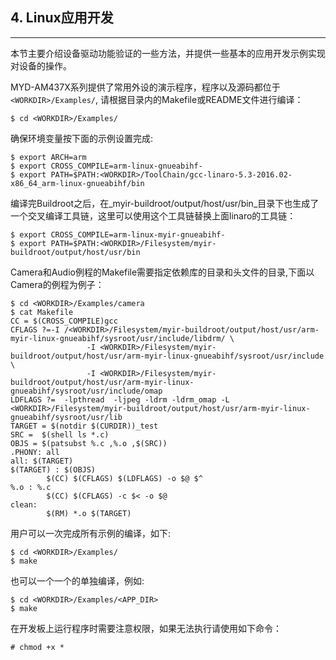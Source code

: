 ## 4. Linux应用开发

---

本节主要介绍设备驱动功能验证的一些方法，并提供一些基本的应用开发示例实现对设备的操作。

MYD-AM437X系列提供了常用外设的演示程序，程序以及源码都位于`<WORKDIR>/Examples/`, 请根据目录内的Makefile或README文件进行编译：

```
$ cd <WORKDIR>/Examples/
```

确保环境变量按下面的示例设置完成:

```
$ export ARCH=arm
$ export CROSS_COMPILE=arm-linux-gnueabihf-
$ export PATH=$PATH:<WORKDIR>/ToolChain/gcc-linaro-5.3-2016.02-x86_64_arm-linux-gnueabihf/bin
```

编译完Buildroot之后，在_myir-buildroot/output/host/usr/bin_目录下也生成了一个交叉编译工具链，这里可以使用这个工具链替换上面linaro的工具链：

```
$ export CROSS_COMPILE=arm-linux-myir-gnueabihf-
$ export PATH=$PATH:<WORKDIR>/Filesystem/myir-buildroot/output/host/usr/bin
```

Camera和Audio例程的Makefile需要指定依赖库的目录和头文件的目录,下面以Camera的例程为例子：

```
$ cd <WORKDIR>/Examples/camera
$ cat Makefile
CC = $(CROSS_COMPILE)gcc
CFLAGS ?=-I /<WORKDIR>/Filesystem/myir-buildroot/output/host/usr/arm-myir-linux-gnueabihf/sysroot/usr/include/libdrm/ \
                 -I <WORKDIR>/Filesystem/myir-buildroot/output/host/usr/arm-myir-linux-gnueabihf/sysroot/usr/include \
                 -I <WORKDIR>/Filesystem/myir-buildroot/output/host/usr/arm-myir-linux-gnueabihf/sysroot/usr/include/omap
LDFLAGS ?=  -lpthread  -ljpeg -ldrm -ldrm_omap -L <WORKDIR>/Filesystem/myir-buildroot/output/host/usr/arm-myir-linux-gnueabihf/sysroot/usr/lib
TARGET = $(notdir $(CURDIR))_test
SRC =  $(shell ls *.c)
OBJS = $(patsubst %.c ,%.o ,$(SRC))
.PHONY: all
all: $(TARGET)
$(TARGET) : $(OBJS)
        $(CC) $(CFLAGS) $(LDFLAGS) -o $@ $^
%.o : %.c
        $(CC) $(CFLAGS) -c $< -o $@ 
clean:
        $(RM) *.o $(TARGET)

```

用户可以一次完成所有示例的编译，如下:

```
$ cd <WORKDIR>/Examples/
$ make 
```

也可以一个一个的单独编译，例如:

```
$ cd <WORKDIR>/Examples/<APP_DIR>
$ make
```

在开发板上运行程序时需要注意权限，如果无法执行请使用如下命令：

```
# chmod +x *
```



